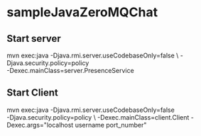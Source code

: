 # sampleJavaZeroMQChat

## Start server
  mvn exec:java -Djava.rmi.server.useCodebaseOnly=false \ 
  -Djava.security.policy=policy \
  -Dexec.mainClass=server.PresenceService
  
## Start Client
  mvn exec:java -Djava.rmi.server.useCodebaseOnly=false \
  -Djava.security.policy=policy \ 
  -Dexec.mainClass=client.Client -Dexec.args="localhost username port_number"
